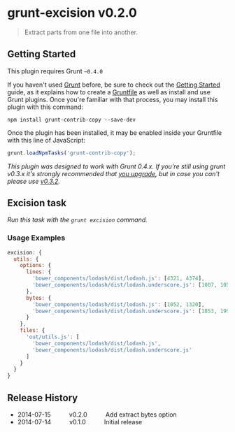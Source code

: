 # grunt-excision v0.2.0

> Extract parts from one file into another.


## Getting Started

This plugin requires Grunt `~0.4.0`

If you haven't used [Grunt](http://gruntjs.com/) before, be sure to check out the [Getting Started](http://gruntjs.com/getting-started) guide, as it explains how to create a [Gruntfile](http://gruntjs.com/sample-gruntfile) as well as install and use Grunt plugins. Once you're familiar with that process, you may install this plugin with this command:

```shell
npm install grunt-contrib-copy --save-dev
```

Once the plugin has been installed, it may be enabled inside your Gruntfile with this line of JavaScript:

```js
grunt.loadNpmTasks('grunt-contrib-copy');
```

*This plugin was designed to work with Grunt 0.4.x. If you're still using grunt v0.3.x it's strongly recommended that [you upgrade](http://gruntjs.com/upgrading-from-0.3-to-0.4), but in case you can't please use [v0.3.2](https://github.com/gruntjs/grunt-contrib-copy/tree/grunt-0.3-stable).*


## Excision task

_Run this task with the `grunt excision` command._

### Usage Examples

```js
excision: {
  utils: {
    options: {
      lines: {
        'bower_components/lodash/dist/lodash.js': [4321, 4374],
        'bower_components/lodash/dist/lodash.underscore.js': [1007, 1050]
      },
      bytes: {
        'bower_components/lodash/dist/lodash.js': [1052, 1320],
        'bower_components/lodash/dist/lodash.underscore.js': [1853, 1998]
      }
    },
    files: {
      'out/utils.js': [
        'bower_components/lodash/dist/lodash.js',
        'bower_components/lodash/dist/lodash.underscore.js'
      ]
    }
  }
}
```


## Release History

 * 2014-07-15   v0.2.0   Add extract bytes option
 * 2014-07-14   v0.1.0   Initial release
